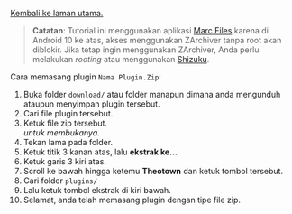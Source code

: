 [Kembali ke laman utama.](index.md)

> **Catatan**: Tutorial ini menggunakan aplikasi [Marc Files](https://play.google.com/store/apps/details?id=com.marc.files) karena di Android 10 ke atas, akses menggunakan ZArchiver tanpa root akan diblokir. Jika tetap ingin menggunakan ZArchiver, Anda perlu melakukan *rooting* atau menggunakan [Shizuku](https://shizuku.rikka.app/).

Cara memasang plugin `Nama Plugin.Zip`:

1. Buka folder `download/` atau folder manapun dimana anda mengunduh ataupun menyimpan plugin tersebut.
2. Cari file plugin tersebut.
3. Ketuk file zip tersebut.  
   _untuk membukanya._
4. Tekan lama pada folder.
5. Ketuk titik 3 kanan atas, lalu **ekstrak ke...**
6. Ketuk garis 3 kiri atas.
7. Scroll ke bawah hingga ketemu **Theotown** dan ketuk tombol tersebut.
8. Cari folder `plugins/`
9. Lalu ketuk tombol ekstrak di kiri bawah.
10. Selamat, anda telah memasang plugin dengan tipe file zip.